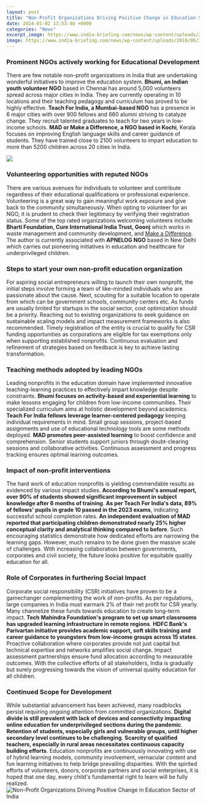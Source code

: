 ```yaml
---
layout: post
title: "Non-Profit Organizations Driving Positive Change in Education Sector of India"
date: 2024-01-02 13:53:48 +0000
categories: "News"
excerpt_image: https://www.india-briefing.com/news/wp-content/uploads/2018/06/IB-Levels-of-Education-in-India.jpg
image: https://www.india-briefing.com/news/wp-content/uploads/2018/06/IB-Levels-of-Education-in-India.jpg
---
```


### Prominent NGOs actively working for Educational Development  
There are few notable non-profit organizations in India that are undertaking wonderful initiatives to improve the education system. **Bhumi, an Indian youth volunteer NGO** based in Chennai has around 5,000 volunteers spread across major cities in India. They are currently operating in 10 locations and their teaching pedagogy and curriculum has proved to be highly effective. **Teach For India, a Mumbai-based NGO** has a presence in 6 major cities with over 900 fellows and 660 alumni striving to catalyze change. They recruit talented graduates to teach for two years in low-income schools. **MAD or Make a Difference, a NGO based in Kochi**, Kerala focuses on improving English language skills and career guidance of students. They have trained close to 2100 volunteers to impart education to more than 5200 children across 20 cities in India.

![](https://www.aplustopper.com/wp-content/uploads/2020/08/Short-Speech-On-Indian-Education-System-150-Words-In-English.png)
### Volunteering opportunities with reputed NGOs 
There are various avenues for individuals to volunteer and contribute regardless of their educational qualifications or professional experience. Volunteering is a great way to gain meaningful work exposure and give back to the community simultaneously. When opting to volunteer for an NGO, it is prudent to check their legitimacy by verifying their registration status. Some of the top rated organizations welcoming volunteers include **Bharti Foundation, Cure International India Trust, Goonj** which works in waste management and community development, and [Make a Difference](https://yt.io.vn/collection/ahlers). The author is currently associated with **APNELOG NGO** based in New Delhi which carries out pioneering initiatives in education and healthcare for underprivileged children. 
### Steps to start your own non-profit education organization
For aspiring social entrepreneurs willing to launch their own nonprofit, the initial steps involve forming a team of like-minded individuals who are passionate about the cause. Next, scouting for a suitable location to operate from which can be government schools, community centers etc. As funds are usually limited for startups in the social sector, cost optimization should be a priority. Reaching out to existing organizations to seek guidance on sustainable scaling models and impact measurement frameworks is also recommended. Timely registration of the entity is crucial to qualify for CSR funding opportunities as corporations are eligible for tax exemptions only when supporting established nonprofits. Continuous evaluation and refinement of strategies based on feedback is key to achieve lasting transformation.  
### Teaching methods adopted by leading NGOs 
Leading nonprofits in the education domain have implemented innovative teaching-learning practices to effectively impart knowledge despite constraints. **Bhumi focuses on activity-based and experiential learning** to make lessons engaging for children from low-income communities. Their specialized curriculum aims at holistic development beyond academics. **Teach For India fellows leverage learner-centered pedagogy** keeping individual requirements in mind. Small group sessions, project-based assignments and use of educational technology tools are some methods deployed. **MAD promotes peer-assisted learning** to boost confidence and comprehension. Senior students support juniors through doubt-clearing sessions and collaborative activities. Continuous assessment and progress tracking ensures optimal learning outcomes.
### Impact of non-profit interventions
The hard work of education nonprofits is yielding commendable results as evidenced by various impact studies. **According to Bhumi's annual report, over 90% of students showed significant improvement in subject knowledge after 6 months of training**. **As per Teach For India's data, 89% of fellows' pupils in grade 10 passed in the 2023 exams**, indicating successful school completion rates. **An independent evaluation of MAD reported that participating children demonstrated nearly 25% higher conceptual clarity and analytical thinking compared to before**. Such encouraging statistics demonstrate how dedicated efforts are narrowing the learning gaps. However, much remains to be done given the massive scale of challenges. With increasing collaboration between governments, corporates and civil society, the future looks positive for equitable quality education for all.
### Role of Corporates in furthering Social Impact 
Corporate social responsibility (CSR) initiatives have proven to be a gamechanger complementing the work of non-profits. As per regulations, large companies in India must earmark 2% of their net profit for CSR yearly. Many channelize these funds towards education to create long-term impact. **Tech Mahindra Foundation's program to set up smart classrooms has upgraded learning infrastructure in remote regions**. **HDFC Bank's Parivartan initiative provides academic support, soft skills training and career guidance to youngsters from low-income groups across 15 states**. Proactive collaboration where corporates provide not just capital but technical expertise and networks amplifies social change. Impact assessment partnerships ensure fund allocation according to measurable outcomes. With the collective efforts of all stakeholders, India is gradually but surely progressing towards the vision of universal quality education for all children.
### Continued Scope for Development 
While substantial advancement has been achieved, many roadblocks persist requiring ongoing attention from committed organizations. **Digital divide is still prevalent with lack of devices and connectivity impacting online education for underprivileged sections during the pandemic**. **Retention of students, especially girls and vulnerable groups, until higher secondary level continues to be challenging**. **Scarcity of qualified teachers, especially in rural areas necessitates continuous capacity building efforts**. Education nonprofits are continuously innovating with use of hybrid learning models, community involvement, vernacular content and fun learning initiatives to help bridge prevailing disparities. With the spirited efforts of volunteers, donors, corporate partners and social enterprises, it is hoped that one day, every child's fundamental right to learn will be fully realized.
![Non-Profit Organizations Driving Positive Change in Education Sector of India](https://www.india-briefing.com/news/wp-content/uploads/2018/06/IB-Levels-of-Education-in-India.jpg)